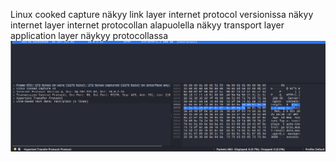 Linux cooked capture näkyy link layer
internet protocol versionissa näkyy internet layer
internet protocollan alapuolella näkyy transport layer
application layer näykyy protocollassa 
![Alt text](https://github.com/OskariSalovaara/verkkoon-tunkeutuminen-ja-tiedustelu/blob/main/images/h0.png)
